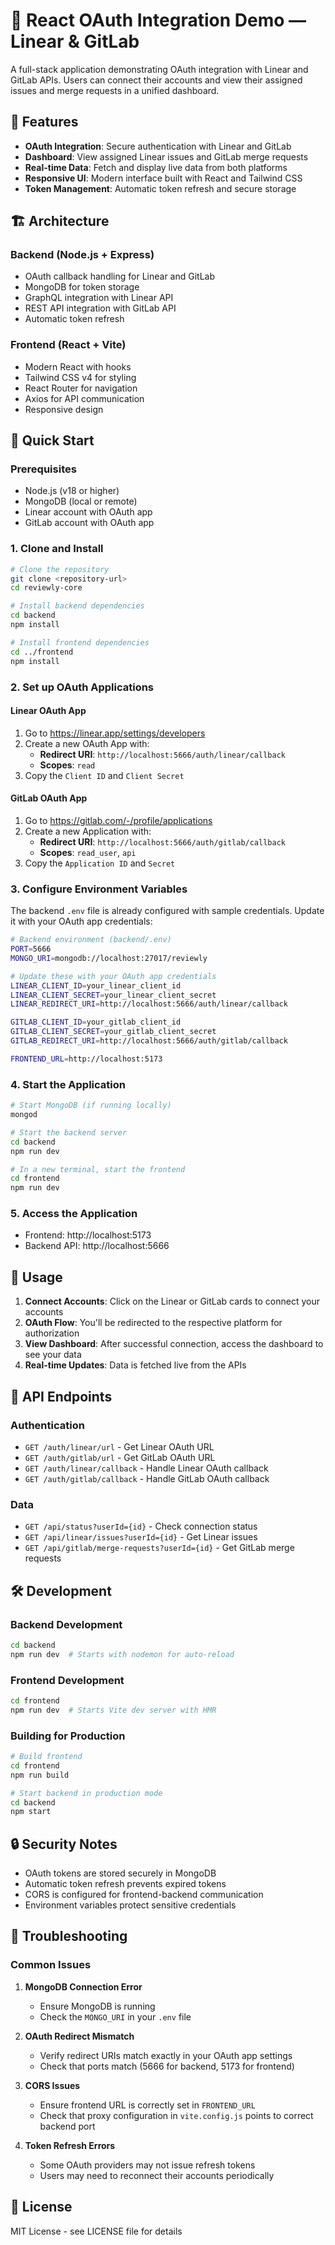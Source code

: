 # 🔧 React OAuth Integration Demo — Linear & GitLab

A full-stack application demonstrating OAuth integration with Linear and GitLab APIs. Users can connect their accounts and view their assigned issues and merge requests in a unified dashboard.

## 🎯 Features

- **OAuth Integration**: Secure authentication with Linear and GitLab
- **Dashboard**: View assigned Linear issues and GitLab merge requests
- **Real-time Data**: Fetch and display live data from both platforms
- **Responsive UI**: Modern interface built with React and Tailwind CSS
- **Token Management**: Automatic token refresh and secure storage

## 🏗️ Architecture

### Backend (Node.js + Express)
- OAuth callback handling for Linear and GitLab
- MongoDB for token storage
- GraphQL integration with Linear API
- REST API integration with GitLab API
- Automatic token refresh

### Frontend (React + Vite)
- Modern React with hooks
- Tailwind CSS v4 for styling
- React Router for navigation
- Axios for API communication
- Responsive design

## 🚀 Quick Start

### Prerequisites
- Node.js (v18 or higher)
- MongoDB (local or remote)
- Linear account with OAuth app
- GitLab account with OAuth app

### 1. Clone and Install

```bash
# Clone the repository
git clone <repository-url>
cd reviewly-core

# Install backend dependencies
cd backend
npm install

# Install frontend dependencies
cd ../frontend
npm install
```

### 2. Set up OAuth Applications

#### Linear OAuth App
1. Go to https://linear.app/settings/developers
2. Create a new OAuth App with:
   - **Redirect URI**: `http://localhost:5666/auth/linear/callback`
   - **Scopes**: `read`
3. Copy the `Client ID` and `Client Secret`

#### GitLab OAuth App
1. Go to https://gitlab.com/-/profile/applications
2. Create a new Application with:
   - **Redirect URI**: `http://localhost:5666/auth/gitlab/callback`
   - **Scopes**: `read_user`, `api`
3. Copy the `Application ID` and `Secret`

### 3. Configure Environment Variables

The backend `.env` file is already configured with sample credentials. Update it with your OAuth app credentials:

```bash
# Backend environment (backend/.env)
PORT=5666
MONGO_URI=mongodb://localhost:27017/reviewly

# Update these with your OAuth app credentials
LINEAR_CLIENT_ID=your_linear_client_id
LINEAR_CLIENT_SECRET=your_linear_client_secret
LINEAR_REDIRECT_URI=http://localhost:5666/auth/linear/callback

GITLAB_CLIENT_ID=your_gitlab_client_id
GITLAB_CLIENT_SECRET=your_gitlab_client_secret
GITLAB_REDIRECT_URI=http://localhost:5666/auth/gitlab/callback

FRONTEND_URL=http://localhost:5173
```

### 4. Start the Application

```bash
# Start MongoDB (if running locally)
mongod

# Start the backend server
cd backend
npm run dev

# In a new terminal, start the frontend
cd frontend
npm run dev
```

### 5. Access the Application

- Frontend: http://localhost:5173
- Backend API: http://localhost:5666

## 📱 Usage

1. **Connect Accounts**: Click on the Linear or GitLab cards to connect your accounts
2. **OAuth Flow**: You'll be redirected to the respective platform for authorization
3. **View Dashboard**: After successful connection, access the dashboard to see your data
4. **Real-time Updates**: Data is fetched live from the APIs

## 🔧 API Endpoints

### Authentication
- `GET /auth/linear/url` - Get Linear OAuth URL
- `GET /auth/gitlab/url` - Get GitLab OAuth URL
- `GET /auth/linear/callback` - Handle Linear OAuth callback
- `GET /auth/gitlab/callback` - Handle GitLab OAuth callback

### Data
- `GET /api/status?userId={id}` - Check connection status
- `GET /api/linear/issues?userId={id}` - Get Linear issues
- `GET /api/gitlab/merge-requests?userId={id}` - Get GitLab merge requests

## 🛠️ Development

### Backend Development
```bash
cd backend
npm run dev  # Starts with nodemon for auto-reload
```

### Frontend Development
```bash
cd frontend
npm run dev  # Starts Vite dev server with HMR
```

### Building for Production
```bash
# Build frontend
cd frontend
npm run build

# Start backend in production mode
cd backend
npm start
```

## 🔒 Security Notes

- OAuth tokens are stored securely in MongoDB
- Automatic token refresh prevents expired tokens
- CORS is configured for frontend-backend communication
- Environment variables protect sensitive credentials

## 🐛 Troubleshooting

### Common Issues

1. **MongoDB Connection Error**
   - Ensure MongoDB is running
   - Check the `MONGO_URI` in your `.env` file

2. **OAuth Redirect Mismatch**
   - Verify redirect URIs match exactly in your OAuth app settings
   - Check that ports match (5666 for backend, 5173 for frontend)

3. **CORS Issues**
   - Ensure frontend URL is correctly set in `FRONTEND_URL`
   - Check that proxy configuration in `vite.config.js` points to correct backend port

4. **Token Refresh Errors**
   - Some OAuth providers may not issue refresh tokens
   - Users may need to reconnect their accounts periodically

## 📄 License

MIT License - see LICENSE file for details
